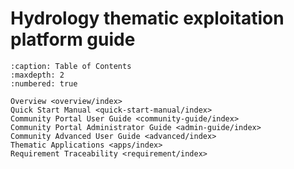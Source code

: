# Hydrology thematic exploitation platform guide

```{toctree}
:caption: Table of Contents
:maxdepth: 2
:numbered: true

Overview <overview/index>
Quick Start Manual <quick-start-manual/index>
Community Portal User Guide <community-guide/index>
Community Portal Administrator Guide <admin-guide/index>
Community Advanced User Guide <advanced/index>
Thematic Applications <apps/index>
Requirement Traceability <requirement/index>
```
